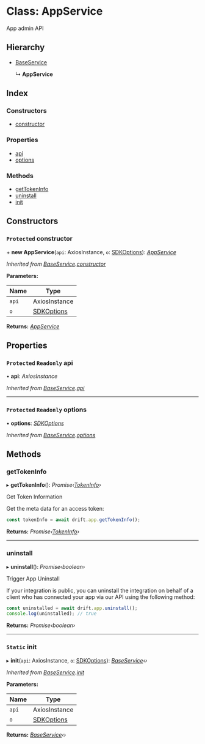# Class: AppService

App admin API

## Hierarchy

- [BaseService](baseservice.md)

  ↳ **AppService**

## Index

### Constructors

- [constructor](appservice.md#protected-constructor)

### Properties

- [api](appservice.md#protected-readonly-api)
- [options](appservice.md#protected-readonly-options)

### Methods

- [getTokenInfo](appservice.md#gettokeninfo)
- [uninstall](appservice.md#uninstall)
- [init](appservice.md#static-init)

## Constructors

### <a id="protected-constructor" name="protected-constructor"></a> `Protected` constructor

\+ **new AppService**(`api`: AxiosInstance, `o`: [SDKOptions](../interfaces/sdkoptions.md)): _[AppService](appservice.md)_

_Inherited from [BaseService](baseservice.md).[constructor](baseservice.md#protected-constructor)_

**Parameters:**

| Name  | Type                                      |
| ----- | ----------------------------------------- |
| `api` | AxiosInstance                             |
| `o`   | [SDKOptions](../interfaces/sdkoptions.md) |

**Returns:** _[AppService](appservice.md)_

## Properties

### <a id="protected-readonly-api" name="protected-readonly-api"></a> `Protected` `Readonly` api

• **api**: _AxiosInstance_

_Inherited from [BaseService](baseservice.md).[api](baseservice.md#protected-readonly-api)_

---

### <a id="protected-readonly-options" name="protected-readonly-options"></a> `Protected` `Readonly` options

• **options**: _[SDKOptions](../interfaces/sdkoptions.md)_

_Inherited from [BaseService](baseservice.md).[options](baseservice.md#protected-readonly-options)_

## Methods

### <a id="gettokeninfo" name="gettokeninfo"></a> getTokenInfo

▸ **getTokenInfo**(): _Promise‹[TokenInfo](../interfaces/tokeninfo.md)›_

Get Token Information

Get the meta data for an access token:

```javascript
const tokenInfo = await drift.app.getTokenInfo();
```

**Returns:** _Promise‹[TokenInfo](../interfaces/tokeninfo.md)›_

---

### <a id="uninstall" name="uninstall"></a> uninstall

▸ **uninstall**(): _Promise‹boolean›_

Trigger App Uninstall

If your integration is public, you can uninstall the integration on behalf of a client who has connected your app via our API using the following method:

```javascript
const uninstalled = await drift.app.uninstall();
console.log(uninstalled); // true
```

**Returns:** _Promise‹boolean›_

---

### <a id="static-init" name="static-init"></a> `Static` init

▸ **init**(`api`: AxiosInstance, `o`: [SDKOptions](../interfaces/sdkoptions.md)): _[BaseService](baseservice.md)‹›_

_Inherited from [BaseService](baseservice.md).[init](baseservice.md#static-init)_

**Parameters:**

| Name  | Type                                      |
| ----- | ----------------------------------------- |
| `api` | AxiosInstance                             |
| `o`   | [SDKOptions](../interfaces/sdkoptions.md) |

**Returns:** _[BaseService](baseservice.md)‹›_
